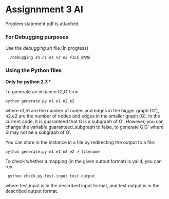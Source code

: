 # Assignnment 3 AI

Problem statement pdf is attached.

### For Debugging purposes

Use the <i>debugging.sh</i> file.(In progress)

<code> ./debugging.sh <i>n1 e1 n2 e2 FILE_NAME</i></code>


### Using the Python files

<b>Only for python 2.7.* </b>

To generate an instance (G,G') run

<code>python generate.py n1 e1 n2 e2</code>

where n1,e1 are the number of nodes and edges in the bigger graph (G'), n2,e2 are the number of nodes and edges in the smaller graph (G). In the current code, it is guaranteed that G is a subgraph of G'. However, you can change the variable guaranteed_subgraph to false, to generate G,G' where G may not be a subgraph of G'.

You can store in the instance in a file by redirecting the output to a file:

<code>python generate.py n1 e1 n2 e2 > filename</code>

To check whether a mapping (in the given output format) is valid, you can run

<code> python check.py test.input test.output</code>

where test.input is in the described input format, and test.output is in the described output format.
